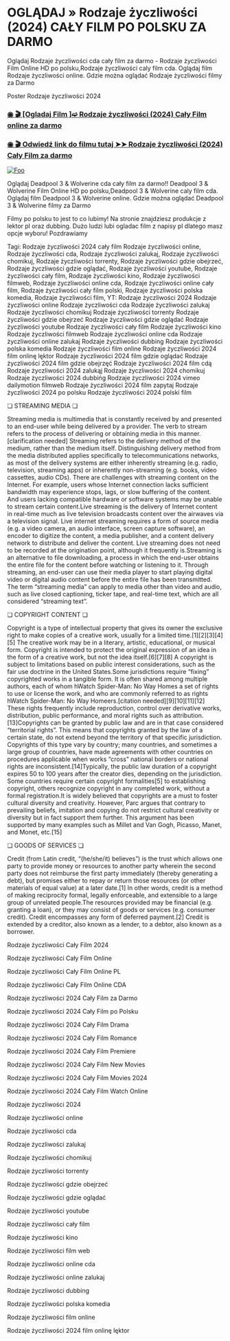 # OGLĄDAJ » Rodzaje życzliwości (2024) CAŁY FILM PO POLSKU ZA DARMO

Oglądaj Rodzaje życzliwości cda cały film za darmo - Rodzaje życzliwości Film Online HD po polsku,Rodzaje życzliwości caly film cda. Oglądaj film Rodzaje życzliwości online. Gdzie można oglądać Rodzaje życzliwości filmy za Darmo


Poster Rodzaje życzliwości 2024

<div class="markdown-heading" dir="auto"><h3 tabindex="-1" class="heading-element" dir="auto"><a href="https://bit.ly/kinds-of-kindness-caly-film-polsku">◉ 🎬 [Ogladaj Film ]➫ Rodzaje życzliwości (2024) Cały Film online za darmo</a></h3></p>

<div class="markdown-heading" dir="auto"><h3 tabindex="-1" class="heading-element" dir="auto"><a href="https://bit.ly/kinds-of-kindness-caly-film-polsku">◉ 🎬 Odwiedź link do filmu tutaj ➤➤ Rodzaje życzliwości (2024) Cały Film za darmo</a></h3></p>


[![Foo](https://camo.githubusercontent.com/917e6ed5c302499242165dcc02bdbce85c075fd21b35918eb9c0b771855261b8/68747470733a2f2f7374617469632e7769787374617469632e636f6d2f6d656469612f6232343966395f61646163386637306662336634356238383639313639366337376465313866337e6d76322e676966)](https://bit.ly/kinds-of-kindness-caly-film-polsku)


Oglądaj Deadpool 3 & Wolverine cda cały film za darmo!! Deadpool 3 & Wolverine Film Online HD po polsku,Deadpool 3 & Wolverine caly film cda. Oglądaj film Deadpool 3 & Wolverine online. Gdzie można oglądać Deadpool 3 & Wolverine filmy za Darmo


Filmy po polsku to jest to co lubimy! Na stronie znajdziesz produkcje z lektor pl oraz dubbing. Dużo ludzi lubi ogladac film z napisy pl dlatego masz opcje wyboru! Pozdrawiamy


Tagi: Rodzaje życzliwości 2024 cały film Rodzaje życzliwości online, Rodzaje życzliwości cda, Rodzaje życzliwości zalukaj, Rodzaje życzliwości chomikuj, Rodzaje życzliwości torrenty, Rodzaje życzliwości gdzie obejrzeć, Rodzaje życzliwości gdzie oglądać, Rodzaje życzliwości youtube, Rodzaje życzliwości cały film, Rodzaje życzliwości kino, Rodzaje życzliwości filmweb, Rodzaje życzliwości online cda, Rodzaje życzliwości online cały film, Rodzaje życzliwości cały film polski, Rodzaje życzliwości polska komedia, Rodzaje życzliwości film, YT: Rodzaje życzliwości 2024 Rodzaje życzliwości online Rodzaje życzliwości cda Rodzaje życzliwości zalukaj Rodzaje życzliwości chomikuj Rodzaje życzliwości torrenty Rodzaje życzliwości gdzie obejrzeć Rodzaje życzliwości gdzie oglądać Rodzaje życzliwości youtube Rodzaje życzliwości cały film Rodzaje życzliwości kino Rodzaje życzliwości filmweb Rodzaje życzliwości online cda Rodzaje życzliwości online zalukaj Rodzaje życzliwości dubbing Rodzaje życzliwości polska komedia Rodzaje życzliwości film online Rodzaje życzliwości 2024 film onlinę lęktor Rodzaje życzliwości 2024 film gdzie oglądać Rodzaje życzliwości 2024 film gdzie obejrzęć Rodzaje życzliwości 2024 film cdą Rodzaje życzliwości 2024 zalukąj Rodzaje życzliwości 2024 chomikuj Rodzaje życzliwości 2024 dubbińg Rodzaje życzliwości 2024 vimeo dailymotion filmweb Rodzaje życzliwości 2024 film zapytaj Rodzaje życzliwości 2024 po polsku Rodzaje życzliwości 2024 polski film


❏ STREAMING MEDIA ❏


Streaming media is multimedia that is constantly received by and presented to an end-user while being delivered by a provider. The verb to stream refers to the process of delivering or obtaining media in this manner.[clarification needed] Streaming refers to the delivery method of the medium, rather than the medium itself. Distinguishing delivery method from the media distributed applies specifically to telecommunications networks, as most of the delivery systems are either inherently streaming (e.g. radio, television, streaming apps) or inherently non-streaming (e.g. books, video cassettes, audio CDs). There are challenges with streaming content on the Internet. For example, users whose Internet connection lacks sufficient bandwidth may experience stops, lags, or slow buffering of the content. And users lacking compatible hardware or software systems may be unable to stream certain content.Live streaming is the delivery of Internet content in real-time much as live television broadcasts content over the airwaves via a television signal. Live internet streaming requires a form of source media (e.g. a video camera, an audio interface, screen capture software), an encoder to digitize the content, a media publisher, and a content delivery network to distribute and deliver the content. Live streaming does not need to be recorded at the origination point, although it frequently is.Streaming is an alternative to file downloading, a process in which the end-user obtains the entire file for the content before watching or listening to it. Through streaming, an end-user can use their media player to start playing digital video or digital audio content before the entire file has been transmitted. The term “streaming media” can apply to media other than video and audio, such as live closed captioning, ticker tape, and real-time text, which are all considered “streaming text”.


❏ COPYRIGHT CONTENT ❏


Copyright is a type of intellectual property that gives its owner the exclusive right to make copies of a creative work, usually for a limited time.[1][2][3][4][5] The creative work may be in a literary, artistic, educational, or musical form. Copyright is intended to protect the original expression of an idea in the form of a creative work, but not the idea itself.[6][7][8] A copyright is subject to limitations based on public interest considerations, such as the fair use doctrine in the United States.Some jurisdictions require “fixing” copyrighted works in a tangible form. It is often shared among multiple authors, each of whom hWatch Spider-Man: No Way Homes a set of rights to use or license the work, and who are commonly referred to as rights hWatch Spider-Man: No Way Homeers.[citation needed][9][10][11][12] These rights frequently include reproduction, control over derivative works, distribution, public performance, and moral rights such as attribution. [13]Copyrights can be granted by public law and are in that case considered “territorial rights”. This means that copyrights granted by the law of a certain state, do not extend beyond the territory of that specific jurisdiction. Copyrights of this type vary by country; many countries, and sometimes a large group of countries, have made agreements with other countries on procedures applicable when works “cross” national borders or national rights are inconsistent.[14]Typically, the public law duration of a copyright expires 50 to 100 years after the creator dies, depending on the jurisdiction. Some countries require certain copyright formalities[5] to establishing copyright, others recognize copyright in any completed work, without a formal registration.It is widely believed that copyrights are a must to foster cultural diversity and creativity. However, Parc argues that contrary to prevailing beliefs, imitation and copying do not restrict cultural creativity or diversity but in fact support them further. This argument has been supported by many examples such as Millet and Van Gogh, Picasso, Manet, and Monet, etc.[15]


❏ GOODS OF SERVICES ❏


Credit (from Latin credit, “(he/she/it) believes”) is the trust which allows one party to provide money or resources to another party wherein the second party does not reimburse the first party immediately (thereby generating a debt), but promises either to repay or return those resources (or other materials of equal value) at a later date.[1] In other words, credit is a method of making reciprocity formal, legally enforceable, and extensible to a large group of unrelated people.The resources provided may be financial (e.g. granting a loan), or they may consist of goods or services (e.g. consumer credit). Credit encompasses any form of deferred payment.[2] Credit is extended by a creditor, also known as a lender, to a debtor, also known as a borrower.


Rodzaje życzliwości Cały Film 2024

Rodzaje życzliwości Cały Film Online

Rodzaje życzliwości Cały Film Online PL

Rodzaje życzliwości Cały Film Online CDA

Rodzaje życzliwości 2024 Cały Film za Darmo

Rodzaje życzliwości 2024 Cały Film po Polsku

Rodzaje życzliwości 2024 Cały Film Drama

Rodzaje życzliwości 2024 Cały Film Romance

Rodzaje życzliwości 2024 Cały Film Premiere

Rodzaje życzliwości 2024 Cały Film New Movies

Rodzaje życzliwości 2024 Cały Film Movies 2024

Rodzaje życzliwości 2024 Cały Film Watch Online

Rodzaje życzliwości 2024

Rodzaje życzliwości online

Rodzaje życzliwości cda

Rodzaje życzliwości zalukaj

Rodzaje życzliwości chomikuj

Rodzaje życzliwości torrenty

Rodzaje życzliwości gdzie obejrzeć

Rodzaje życzliwości gdzie oglądać

Rodzaje życzliwości youtube

Rodzaje życzliwości cały film

Rodzaje życzliwości kino

Rodzaje życzliwości film web

Rodzaje życzliwości online cda

Rodzaje życzliwości online zalukaj

Rodzaje życzliwości dubbing

Rodzaje życzliwości polska komedia

Rodzaje życzliwości film online

Rodzaje życzliwości 2024 film onlinę lęktor
